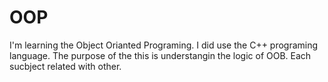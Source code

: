 # OOP

I'm learning the Object Orianted Programing.
I did use the C++ programing language.
The purpose of the this is understangin the logic of OOB.
Each sucbject related with other.

